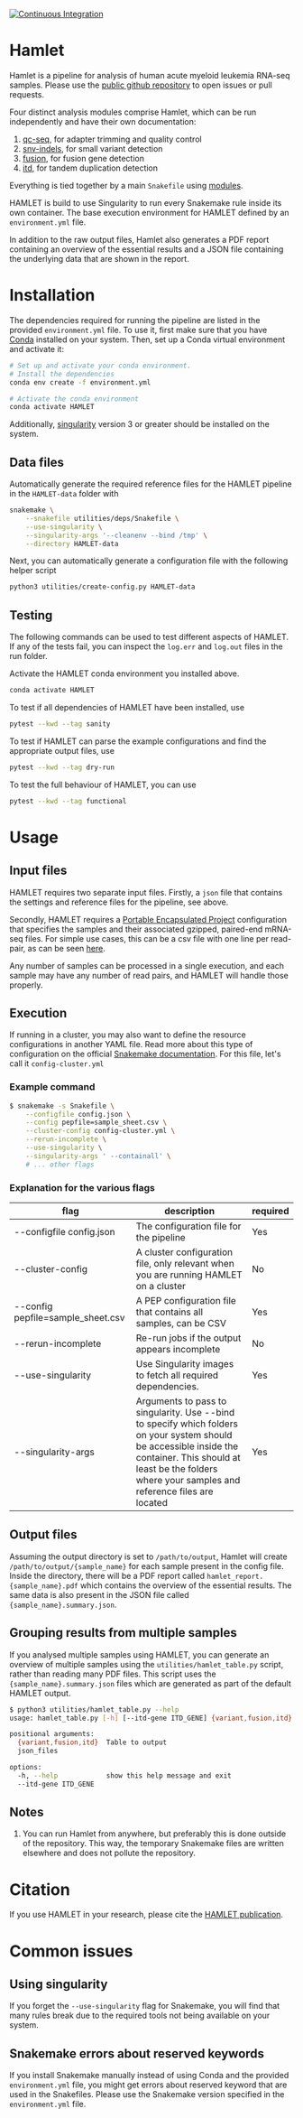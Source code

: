 [![Continuous Integration](https://github.com/LUMC/HAMLET/actions/workflows/ci.yml/badge.svg)](https://github.com/LUMC/HAMLET/actions/workflows/ci.yml)

# Hamlet

Hamlet is a pipeline for analysis of human acute myeloid leukemia RNA-seq samples. Please use the
[public github repository](https://github.com/LUMC/HAMLET) to open issues or pull requests.


Four distinct analysis modules comprise Hamlet, which can be run independently and have their own documentation:

  1. [qc-seq](docs/qc-seq.md), for adapter trimming and quality control
  2. [snv-indels](docs/snv-indels.md), for small variant detection
  3. [fusion](docs/fusion.md), for fusion gene detection
  4. [itd](docs/itd.md), for tandem duplication detection

Everything is tied together by a main `Snakefile` using
[modules](https://snakemake.readthedocs.io/en/stable/snakefiles/modularization.html#modules).

HAMLET is build to use Singularity to run every Snakemake rule inside its own container. The base execution
environment for HAMLET defined by an `environment.yml` file.

In addition to the raw output files, Hamlet also generates a PDF report containing an overview of the essential results
and a JSON file containing the underlying data that are shown in the report.

# Installation
The dependencies required for running the pipeline are listed in the provided `environment.yml` file. To use it, first
make sure that you have [Conda](https://docs.conda.io/en/latest/miniconda.html) installed on your system.
Then, set up a Conda virtual environment and activate it:

```bash
# Set up and activate your conda environment.
# Install the dependencies
conda env create -f environment.yml

# Activate the conda environment
conda activate HAMLET
```

Additionally, [singularity](https://docs.sylabs.io/guides/3.0/user-guide/installation.html) version 3 or greater should be installed on the system.

## Data files
Automatically generate the required reference files for the HAMLET pipeline
in the `HAMLET-data` folder with
```bash
snakemake \
    --snakefile utilities/deps/Snakefile \
    --use-singularity \
    --singularity-args '--cleanenv --bind /tmp' \
    --directory HAMLET-data
```

Next, you can automatically generate a configuration file with the following helper script
```bash
python3 utilities/create-config.py HAMLET-data
```

## Testing
The following commands can be used to test different aspects of HAMLET. If any
of the tests fail, you can inspect the `log.err` and `log.out` files in the run
folder.

Activate the HAMLET conda environment you installed above.
```bash
conda activate HAMLET
```

To test if all dependencies of HAMLET have been installed, use
```bash
pytest --kwd --tag sanity
```

To test if HAMLET can parse the example configurations and find the appropriate output files, use
```bash
pytest --kwd --tag dry-run
```

To test the full behaviour of HAMLET, you can use
```bash
pytest --kwd --tag functional
```

# Usage
## Input files
HAMLET requires two separate input files. Firstly, a `json` file that contains
the settings and reference files for the pipeline, see above.

Secondly, HAMLET requires a [Portable Encapsulated
Project](http://pep.databio.org/en/2.1.0/) configuration that specifies the
samples and their associated gzipped, paired-end mRNA-seq files. For simple use
cases, this can be a csv file with one line per read-pair, as can be seen
[here](test/pep/chrM-trio-subsamples.csv).

Any number of samples can be processed in a single execution, and each sample
may have any number of read pairs, and HAMLET will handle those properly.

## Execution
If running in a cluster, you may also want to define the resource configurations in another YAML file. Read more about
this type of configuration on the official [Snakemake
documentation](https://snakemake.readthedocs.io/en/stable/snakefiles/configuration.html#cluster-configuration). For this
file, let's call it `config-cluster.yml`

### Example command
```bash
$ snakemake -s Snakefile \
    --configfile config.json \
    --config pepfile=sample_sheet.csv \
    --cluster-config config-cluster.yml \
    --rerun-incomplete \
    --use-singularity \
    --singularity-args ' --containall' \
    # ... other flags
```

### Explanation for the various flags
| flag | description | required |
| ---- | ----------- | -------- |
| --configfile config.json | The configuration file for the pipeline | Yes |
| --cluster-config | A cluster configuration file, only relevant when you are running HAMLET on a cluster | No |
| --config pepfile=sample_sheet.csv | A PEP configuration file that contains all samples, can be CSV | Yes |
| --rerun-incomplete | Re-run jobs if the output appears incomplete | No |
| --use-singularity | Use Singularity images to fetch all required dependencies. | Yes |
| --singularity-args | Arguments to pass to singularity. Use --bind to specify which folders on your system should be accessible inside the container. This should at least be the folders where your samples and reference files are located | Yes |

## Output files

Assuming the output directory is set to `/path/to/output`, Hamlet will create
`/path/to/output/{sample_name}` for each sample present in the config file.
Inside the directory, there will be a PDF report called
`hamlet_report.{sample_name}.pdf` which contains the overview of the essential
results. The same data is also present in the JSON file called `{sample_name}.summary.json`.

## Grouping results from multiple samples
If you analysed multiple samples using HAMLET, you can generate an overview of
multiple samples using the `utilities/hamlet_table.py` script, rather than
reading many PDF files. This script uses the `{sample_name}.summary.json` files
which are generated as part of the default HAMLET output.

```bash
$ python3 utilities/hamlet_table.py --help
usage: hamlet_table.py [-h] [--itd-gene ITD_GENE] {variant,fusion,itd} json_files [json_files ...]

positional arguments:
  {variant,fusion,itd}  Table to output
  json_files

options:
  -h, --help            show this help message and exit
  --itd-gene ITD_GENE
```

## Notes

1. You can run Hamlet from anywhere, but preferably this is done outside of the repository. This way, the temporary
Snakemake files are written elsewhere and does not pollute the repository.

# Citation
If you use HAMLET in your research, please cite the [HAMLET publication](https://www.nature.com/articles/s41375-020-0762-8).

# Common issues
## Using singularity
If you forget the `--use-singularity` flag for Snakemake, you will find that many rules break due to the required tools
not being available on your system.

## Snakemake errors about reserved keywords
If you install Snakemake manually instead of using Conda and the provided `environment.yml` file, you might get errors
about reserved keyword that are used in the Snakefiles. Please use the Snakemake version specified in the
`environment.yml` file.
